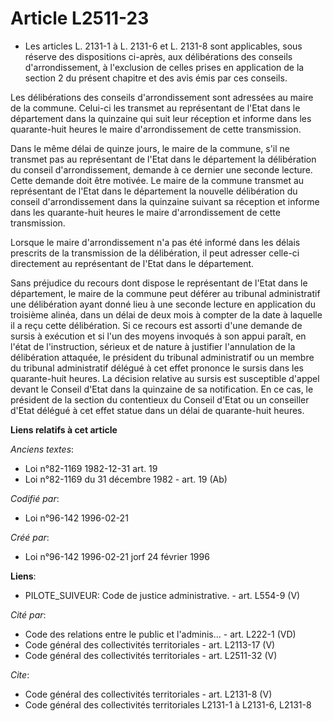 # Article L2511-23

- Les articles L. 2131-1 à L. 2131-6 et L. 2131-8 sont applicables, sous réserve des dispositions ci-après, aux délibérations
des conseils d'arrondissement, à l'exclusion de celles prises en application de la section 2 du présent chapitre et des avis
émis par ces conseils.

Les délibérations des conseils d'arrondissement sont adressées au maire de la commune. Celui-ci les transmet au représentant
de l'Etat dans le département dans la quinzaine qui suit leur réception et informe dans les quarante-huit heures le maire
d'arrondissement de cette transmission.

Dans le même délai de quinze jours, le maire de la commune, s'il ne transmet pas au représentant de l'Etat dans le
département la délibération du conseil d'arrondissement, demande à ce dernier une seconde lecture. Cette demande doit être
motivée. Le maire de la commune transmet au représentant de l'Etat dans le département la nouvelle délibération du conseil
d'arrondissement dans la quinzaine suivant sa réception et informe dans les quarante-huit heures le maire d'arrondissement de
cette transmission.

Lorsque le maire d'arrondissement n'a pas été informé dans les délais prescrits de la transmission de la délibération, il
peut adresser celle-ci directement au représentant de l'Etat dans le département.

Sans préjudice du recours dont dispose le représentant de l'Etat dans le département, le maire de la commune peut déférer au
tribunal administratif une délibération ayant donné lieu à une seconde lecture en application du troisième alinéa, dans un
délai de deux mois à compter de la date à laquelle il a reçu cette délibération. Si ce recours est assorti d'une demande de
sursis à exécution et si l'un des moyens invoqués à son appui paraît, en l'état de l'instruction, sérieux et de nature à
justifier l'annulation de la délibération attaquée, le président du tribunal administratif ou un membre du tribunal
administratif délégué à cet effet prononce le sursis dans les quarante-huit heures. La décision relative au sursis est
susceptible d'appel devant le Conseil d'Etat dans la quinzaine de sa notification. En ce cas, le président de la section du
contentieux du Conseil d'Etat ou un conseiller d'Etat délégué à cet effet statue dans un délai de quarante-huit heures.

**Liens relatifs à cet article**

_Anciens textes_:

  - Loi n°82-1169 1982-12-31 art. 19
  - Loi n°82-1169 du 31 décembre 1982 - art. 19 (Ab)

_Codifié par_:

  - Loi n°96-142 1996-02-21

_Créé par_:

  - Loi n°96-142 1996-02-21 jorf 24 février 1996

**Liens**:

  - PILOTE_SUIVEUR: Code de justice administrative. - art. L554-9 (V)

_Cité par_:

  - Code des relations entre le public et l'adminis... - art. L222-1 (VD)
  - Code général des collectivités territoriales - art. L2113-17 (V)
  - Code général des collectivités territoriales - art. L2511-32 (V)

_Cite_:

  - Code général des collectivités territoriales - art. L2131-8 (V)
  - Code général des collectivités territoriales L2131-1 à L2131-6, L2131-8
